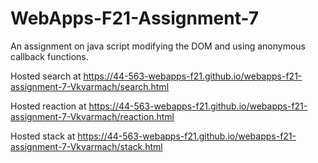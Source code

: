 # WebApps-F21-Assignment-7
An assignment on java script modifying the DOM and using anonymous callback functions.

Hosted search at https://44-563-webapps-f21.github.io/webapps-f21-assignment-7-Vkvarmach/search.html

Hosted reaction at https://44-563-webapps-f21.github.io/webapps-f21-assignment-7-Vkvarmach/reaction.html

Hosted stack at https://44-563-webapps-f21.github.io/webapps-f21-assignment-7-Vkvarmach/stack.html
